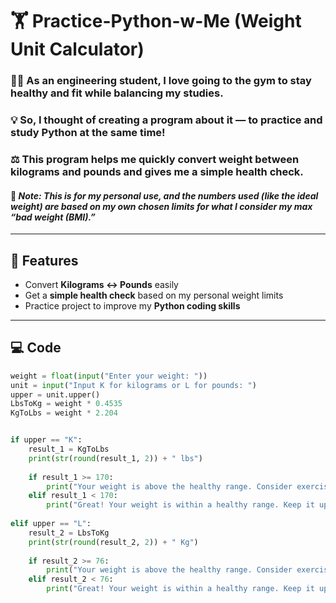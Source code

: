 # 🏋️ Practice-Python-w-Me (Weight Unit Calculator)

### 👨‍🎓 As an engineering student, I love going to the gym to stay healthy and fit while balancing my studies.  
### 💡 So, I thought of creating a program about it — to practice and study Python at the same time!  
### ⚖️ This program helps me quickly convert weight between kilograms and pounds and gives me a simple health check.

#### 📝 *Note: This is for my personal use, and the numbers used (like the ideal weight) are based on my own chosen limits for what I consider my max “bad weight (BMI).”*

---

## 🚀 Features
- Convert **Kilograms ↔ Pounds** easily  
- Get a **simple health check** based on my personal weight limits  
- Practice project to improve my **Python coding skills**  

---

## 💻 Code
```python
weight = float(input("Enter your weight: "))
unit = input("Input K for kilograms or L for pounds: ")
upper = unit.upper()
LbsToKg = weight * 0.4535
KgToLbs = weight * 2.204


if upper == "K":
    result_1 = KgToLbs
    print(str(round(result_1, 2)) + " lbs")
    
    if result_1 >= 170:
        print("Your weight is above the healthy range. Consider exercising and maintaining a balanced diet.")
    elif result_1 < 170:
        print("Great! Your weight is within a healthy range. Keep it up!")
        
elif upper == "L":
    result_2 = LbsToKg
    print(str(round(result_2, 2)) + " Kg")
    
    if result_2 >= 76:
        print("Your weight is above the healthy range. Consider exercising and maintaining a balanced diet.")
    elif result_2 < 76:
        print("Great! Your weight is within a healthy range. Keep it up!")
